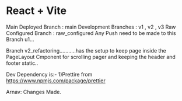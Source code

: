 # React + Vite

Main Deployed Branch : main
Development Branches : v1 , v2 , v3
Raw Configured Branch : raw_configured
Any Push need to be made to this Branch u1...

Branch v2_refactoring...........has the setup to keep page inside the PageLayout Cmponent for scrolling pager and keeping the header and footer static..

Dev Dependency is:-
1)Prettire from https://www.npmjs.com/package/prettier

Arnav: Changes Made.
